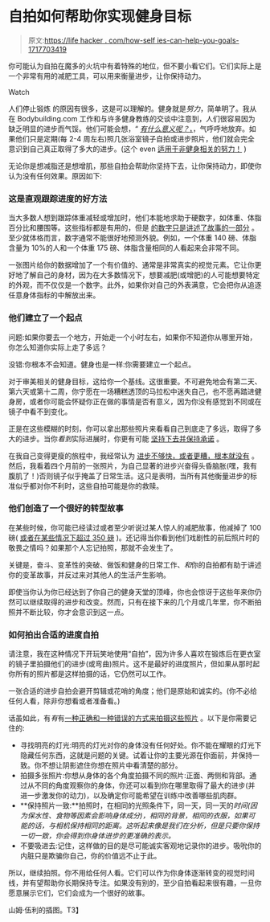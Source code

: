# 自拍如何帮助你实现健身目标

> 原文:[https://life hacker . com/how-self ies-can-help-you-goals-1717703419](https://lifehacker.com/how-selfies-can-help-you-achieve-your-fitness-goals-1717703419)

你可能认为自拍在魔多的火坑中有着特殊的地位，但不要小看它们。它们实际上是一个非常有用的减肥工具，可以用来衡量进步，让你保持动力。

Watch

人们停止锻炼 的原因有很多，这是可以理解的。健身就是*努力*，简单明了。我从在 Bodybuilding.com 工作和与许多健身教练的交谈中注意到，人们很容易因为缺乏明显的进步而气馁。他们可能会想，“ [*有什么意义呢？*，](https://lifehacker.com/why-dont-i-look-like-my-goal-physique-yet-1705174947)，气呼呼地放弃。如果他们只是定期(每 2-4 周左右)照几张浴室镜子自拍或进步照片，他们就会完全意识到自己真正取得了多大的进步。(这个 even [适用于非健身相关的努力！](http://lifehacker.com/use-a-before-picture-to-avoid-getting-overwhelmed-by-1628090705) )

无论你是想减脂还是想增肌，那些自拍会帮助你坚持下去，让你保持动力，即使你认为没有任何效果。原因如下:

### **这是直观跟踪进度的好方法**

当大多数人想到跟踪体重减轻或增加时，他们本能地求助于硬数字，如体重、体脂百分比和腰围等。这些指标都是有用的，但是 [的数字只是讲述了故事的一部分](https://lifehacker.com/f-k-the-scale-1683801679) 。至少就体格而言，数字通常不能很好地预测外貌。例如，一个体重 140 磅、体脂含量为 10%的人和一个体重 175 磅、体脂含量相同的人看起来会非常不同。

一张图片给你的数据增加了一个有价值的、通常是非常真实的视觉元素。它让你更好地了解自己的身材，因为在大多数情况下，想要减肥(或增肥)的人可能想要特定的外观，而不仅仅是一个数字。此外，如果你对自己的外表满意，它会把你从追逐任意身体指标的中解放出来。

### **他们建立了一个起点**

问题:如果你要去一个地方，开始走一个小时左右，如果你不知道你从哪里开始，你怎么知道你实际上走了多远？

没错:你根本不会知道。健身也是一样:你需要建立一个起点。

对于审美相关的健身目标，这给你一个基线。这很重要。不可避免地会有第二天、第六天或第十二周，你宁愿在一场糟糕透顶的马拉松中迷失自己，也不愿再踏进健身房，或者你可能会怀疑你正在做的事情是否有意义，因为你没有感觉到不同或在镜子中看不到变化。

正是在这些模糊的时刻，你可以拿出那些照片来看看自己到底走了多远，取得了多大的进步。当你*看到*实际进展时，你更有可能 [坚持下去并保持承诺](http://lifehacker.com/fitness-is-a-skill-not-a-talent-heres-how-to-develop-1651281013#_ga=1.8013426.1783225668.1436838469) 。

在我自己变得更瘦的旅程中，我经常认为 [进步不够快，或者更糟，根本就没有](http://www.fitngeeky.tv/blog/2015/3/30/lessons-from-12-week-bodybuildingcom-transformation) 。然后，我看着四个月前的一张照片，为自己显著的进步兴奋得头昏脑胀(嘿，我有腹肌了！)否则镜子似乎掩盖了日常生活。这只是表明，当所有其他衡量进步的标准似乎都对你不利时，这些自拍可能是你的救赎。

### **他们创造了一个很好的转型故事**

在某些时候，你可能已经读过或者至少听说过某人惊人的减肥故事，他减掉了 100 磅( [或者在某些情况下超过 350 磅](http://www.bodybuilding.com/fun/350-pounds-and-counting-jesse-shands-incredible-journey.html) )。还记得当你看到他们戏剧性的前后照片时的敬畏之情吗？如果那个人忘记拍照，那就不会发生了。

关键是，奋斗、变革性的突破、做饭和健身的日常工作、*和*你的自拍都有助于讲述你的变革故事，并反过来对其他人的生活产生影响。

即使当你认为你已经达到了你自己的健身天堂的顶峰，你也会惊讶于这些年来你仍然可以继续取得的进步和改变。然而，只有在接下来的几个月或几年里，你不断拍照并不断比较，你才会意识到这一点。

### **如何拍出合适的进度自拍**

请注意，我在这种情况下开玩笑地使用“自拍”，因为许多人喜欢在锻炼后在更衣室的镜子里拍摄他们的进步(或弯曲)照片。这不是最好的进度照片，但如果从那时起你所有的照片都是这样拍摄的话，它仍然可以工作。

一张合适的进步自拍会避开剪辑或花哨的角度；他们是原始和诚实的。(你不必给任何人看，除非你想看或者准备看。)

话虽如此，有*有*有[一种正确和一种错误的方式来拍摄这些照片](http://www.lifehacker.com.au/2014/08/how-to-take-the-perfect-selfie-infographic/#_ga=1.205136592.1783225668.1436838469) 。以下是你需要记住的:

*   寻找明亮的灯光:明亮的灯光对你的身体没有任何好处。你不能在耀眼的灯光下隐藏任何东西，这就是问题的关键。试着让你的主要光源在你面前，并保持一致。你不想让阴影遮住你想在照片中看清楚的部分。
*   拍摄多张照片:你想从身体的各个角度拍摄不同的照片:正面、两侧和背部。通过从不同的角度观察你的身体，你还可以看到你在哪里取得了最大的进步(并进一步激发你的动力)，以及确定你可能希望在训练中改善哪些肌肉群。
*   **保持照片一致:**拍照时，在相同的光照条件下，同一天，同一天的*时间(因为保水性、食物等因素会影响身体成分)，相同的背景，相同的衣服，如果可能的话，与相机保持相同的距离。这听起来像是我们在分析，但是只要你保持一切一致，你会得到你身体进步的更准确的表示。*
*   不要吸进去:记住，这样做的目的是尽可能诚实客观地记录你的进步。吸吮你的内脏只是欺骗你自己，你的价值远不止于此。

所以，继续拍照。你不用给任何人看。它们可以作为你身体逐渐转变的视觉时间线，并有望帮助你长期保持专注。如果没有别的，至少自拍看起来很有趣，一旦你愿意展示它们，它们会成为一个很好的故事。

山姆·伍利的插图。T3】